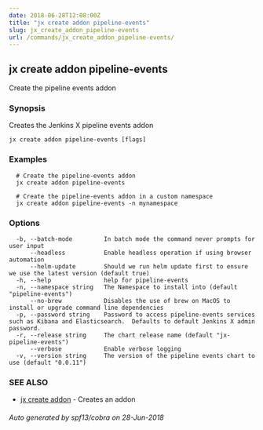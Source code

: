 ```yaml
---
date: 2018-06-28T12:08:00Z
title: "jx create addon pipeline-events"
slug: jx_create_addon_pipeline-events
url: /commands/jx_create_addon_pipeline-events/
---
```

## jx create addon pipeline-events

Create the pipeline events addon

### Synopsis

Creates the Jenkins X pipeline events addon

```
jx create addon pipeline-events [flags]
```

### Examples

```
  # Create the pipeline-events addon
  jx create addon pipeline-events
  
  # Create the pipeline-events addon in a custom namespace
  jx create addon pipeline-events -n mynamespace
```

### Options

```
  -b, --batch-mode         In batch mode the command never prompts for user input
      --headless           Enable headless operation if using browser automation
      --helm-update        Should we run helm update first to ensure we use the latest version (default true)
  -h, --help               help for pipeline-events
  -n, --namespace string   The Namespace to install into (default "pipeline-events")
      --no-brew            Disables the use of brew on MacOS to install or upgrade command line dependencies
  -p, --password string    Password to access pipeline-events services such as Kibana and Elasticsearch.  Defaults to default Jenkins X admin password.
  -r, --release string     The chart release name (default "jx-pipeline-events")
      --verbose            Enable verbose logging
  -v, --version string     The version of the pipeline events chart to use (default "0.0.11")
```

### SEE ALSO

* [jx create addon](/commands/jx_create_addon/)	 - Creates an addon

###### Auto generated by spf13/cobra on 28-Jun-2018
